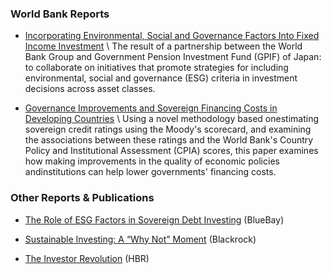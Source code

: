 
### World Bank Reports

* [Incorporating Environmental, Social and Governance Factors Into Fixed Income Investment](http://documents.worldbank.org/curated/en/913961524150628959) \\
  The result of a partnership between the World Bank Group and Government
  Pension Investment Fund (GPIF) of Japan: to collaborate on initiatives that
  promote strategies for including environmental, social and governance (ESG)
  criteria in investment decisions across asset classes.

* [Governance Improvements and Sovereign Financing Costs in Developing Countries](http://documents.worldbank.org/curated/en/621451560196188919) \\
  Using a novel methodology based onestimating sovereign credit ratings using
  the Moody's scorecard, and examining the associations between these ratings
  and the World Bank's Country Policy and Institutional Assessment
  (CPIA) scores, this paper examines how making improvements in the quality of
  economic policies andinstitutions can help lower governments' financing costs.


### Other Reports & Publications

* [The Role of ESG Factors in Sovereign Debt Investing](https://www.bluebay.com/en-us/insights/the-role-of-esg-factors-in-sovereign-debt-investing/)
  (BlueBay)

* [Sustainable Investing: A “Why Not” Moment](https://www.blackrock.com/us/individual/insights/blackrock-investment-institute/sustainable-investing-is-the-answer)
  (Blackrock)

* [The Investor Revolution](https://hbr.org/2019/05/the-investor-revolution)
  (HBR)
